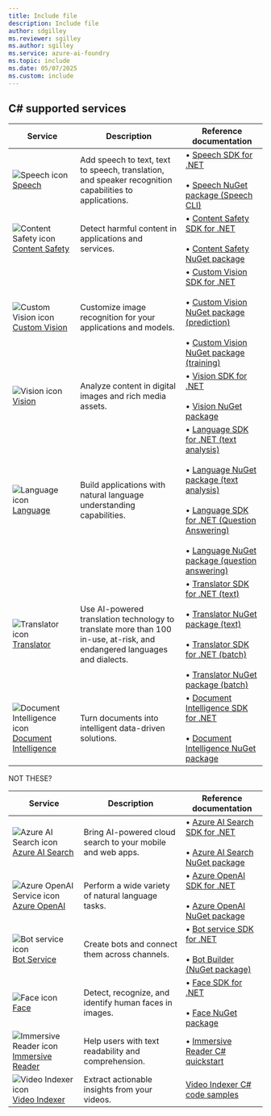 ```yaml
---
title: Include file
description: Include file
author: sdgilley
ms.reviewer: sgilley
ms.author: sgilley
ms.service: azure-ai-foundry
ms.topic: include
ms.date: 05/07/2025
ms.custom: include
---
```


## C# supported services

| Service | Description | Reference documentation |
| --- | --- | --- |
| ![Speech icon](~/reusable-content/ce-skilling/azure/media/ai-services/speech.svg) [Speech](../../../ai-services/speech-service/index.yml) | Add speech to text, text to speech, translation, and speaker recognition capabilities to applications. | &bullet;&NonBreakingSpace;[Speech SDK for .NET](/dotnet/api/microsoft.cognitiveservices.speech?view=azure-dotnet&branch=main&preserve-view=true) <br><br>&bullet;&NonBreakingSpace;[Speech NuGet package (Speech CLI)](https://www.nuget.org/packages/Microsoft.CognitiveServices.Speech.CLI)|
| ![Content Safety icon](~/reusable-content/ce-skilling/azure/media/ai-services/content-safety.svg) [Content Safety](../../../ai-services/content-safety/index.yml) | Detect harmful content in applications and services.| &bullet;&NonBreakingSpace;[Content Safety SDK for .NET](/dotnet/api/overview/azure/ai.contentsafety-readme?view=azure-dotnet&preserve-view=true) <br><br>&bullet;&NonBreakingSpace;[Content Safety NuGet package](https://www.nuget.org/packages/Azure.AI.ContentSafety/1.0.0)  |
 ![Custom Vision icon](~/reusable-content/ce-skilling/azure/media/ai-services/custom-vision.svg) [Custom Vision](../../../ai-services/custom-vision-service/index.yml) | Customize image recognition for your applications and models. | &bullet;&NonBreakingSpace;[Custom Vision SDK for .NET](/dotnet/api/overview/azure/custom-vision?view=azure-dotnet&preserve-view=true) <br><br>&bullet;&NonBreakingSpace;[Custom Vision NuGet package (prediction)](https://www.nuget.org/packages/Microsoft.Azure.CognitiveServices.Vision.CustomVision.Prediction)<br><br>&bullet;&NonBreakingSpace;[Custom Vision NuGet package (training)](https://www.nuget.org/packages/Microsoft.Azure.CognitiveServices.Vision.CustomVision.Training)|
| ![Vision icon](~/reusable-content/ce-skilling/azure/media/ai-services/vision.svg) [Vision](../../../ai-services/computer-vision/index.yml) | Analyze content in digital images and rich media assets.| &bullet;&NonBreakingSpace;[Vision SDK for .NET](/dotnet/api/overview/azure/AI.Vision.ImageAnalysis-readme?view=azure-dotnet-preview&preserve-view=true) <br><br>&bullet;&NonBreakingSpace;[Vision NuGet package](https://www.nuget.org/packages/Azure.AI.Vision.ImageAnalysis) |
| ![Language icon](~/reusable-content/ce-skilling/azure/media/ai-services/language.svg) [Language](../../../ai-services/language-service/index.yml) | Build applications with natural language understanding capabilities. | &bullet;&NonBreakingSpace;[Language SDK for .NET (text analysis)](/dotnet/api/overview/azure/ai.textanalytics-readme?view=azure-dotnet&preserve-view=true) <br><br>&bullet;&NonBreakingSpace;[Language NuGet package (text analysis)](https://www.nuget.org/packages/Azure.AI.TextAnalytics)<br><br>&bullet;&NonBreakingSpace;[Language SDK for .NET (Question Answering)](/dotnet/api/overview/azure/ai.language.questionanswering-readme?view=azure-dotnet&preserve-view=true)<br><br>&bullet;&NonBreakingSpace;[Language NuGet package (question answering)](https://www.nuget.org/packages/Azure.AI.Language.QuestionAnswering) |
| ![Translator icon](~/reusable-content/ce-skilling/azure/media/ai-services/translator.svg) [Translator](../../../ai-services/translator/index.yml) |  Use AI-powered translation technology to translate more than 100 in-use, at-risk, and endangered languages and dialects. | &bullet;&NonBreakingSpace;[Translator SDK for .NET (text)](/dotnet/api/overview/azure/ai.translation.text-readme?view=azure-dotnet-preview&preserve-view=true)<br><br>&bullet;&NonBreakingSpace;[Translator NuGet package (text)](https://www.nuget.org/packages/Azure.AI.Translation.Text/1.0.0-beta.1)<br><br>&bullet;&NonBreakingSpace;[Translator SDK for .NET (batch)](/dotnet/api/overview/azure/AI.Translation.Document-readme?view=azure-dotnet&preserve-view=true)<br><br>&bullet;&NonBreakingSpace;[Translator NuGet package (batch)](https://www.nuget.org/packages/Azure.AI.Translation.Document)  |
| ![Document Intelligence icon](~/reusable-content/ce-skilling/azure/media/ai-services/document-intelligence.svg) [Document Intelligence](../../../ai-services/document-intelligence/index.yml) | Turn documents into intelligent data-driven solutions. | &bullet;&NonBreakingSpace;[Document Intelligence SDK for .NET](/dotnet/api/overview/azure/ai.documentintelligence-readme?view=azure-dotnet-preview&preserve-view=true) <br><br>&bullet;&NonBreakingSpace;[Document Intelligence NuGet package](https://www.nuget.org/packages/Azure.AI.DocumentIntelligence/1.0.0-beta.1) |

NOT THESE?

| Service | Description | Reference documentation |
| --- | --- | --- |
| ![Azure AI Search icon](~/reusable-content/ce-skilling/azure/media/ai-services/search.svg) [Azure AI Search](/azure/search/) | Bring AI-powered cloud search to your mobile and web apps. | &bullet;&NonBreakingSpace;[Azure AI Search SDK for .NET](/dotnet/api/overview/azure/search.documents-readme?view=azure-dotnet&preserve-view=true)<br><br>&bullet;&NonBreakingSpace;[Azure AI Search NuGet package](https://www.nuget.org/packages/Azure.Search.Documents/11.6.0-beta.2)  |
| ![Azure OpenAI Service icon](~/reusable-content/ce-skilling/azure/media/ai-services/azure-openai.svg) [Azure OpenAI](../../../ai-services/openai/index.yml) | Perform a wide variety of natural language tasks. | &bullet;&NonBreakingSpace;[Azure OpenAI SDK for .NET](/dotnet/api/azure.ai.openai?view=azure-dotnet-preview&preserve-view=true) <br><br>&bullet;&NonBreakingSpace;[Azure OpenAI NuGet package](https://www.nuget.org/packages/Azure.AI.OpenAI/1.0.0-beta.13)  |
| ![Bot service icon](~/reusable-content/ce-skilling/azure/media/ai-services/bot-services.svg) [Bot Service](/composer/) | Create bots and connect them across channels. | &bullet;&NonBreakingSpace;[Bot service SDK for .NET](https://github.com/Microsoft/botbuilder-dotnet?tab=readme-ov-file) <br><br>&bullet;&NonBreakingSpace;[Bot Builder (NuGet package)](https://github.com/Microsoft/botbuilder-dotnet/#packages)  |
| ![Face icon](~/reusable-content/ce-skilling/azure/media/ai-services/face.svg) [Face](../../../ai-services/computer-vision/overview-identity.md) | Detect, recognize, and identify human faces in images. | &bullet;&NonBreakingSpace;[Face SDK for .NET](/dotnet/api/overview/azure/cognitiveservices/face-readme?view=azure-dotnet&branch=main&preserve-view=true) <br><br>&bullet;&NonBreakingSpace;[Face NuGet package](https://www.nuget.org/packages/Microsoft.Azure.CognitiveServices.Vision.Face/2.7.0-preview.3)  |
| ![Immersive Reader icon](~/reusable-content/ce-skilling/azure/media/ai-services/immersive-reader.svg) [Immersive Reader](../../../ai-services/immersive-reader/index.yml) | Help users with text readability and comprehension. | &bullet;&NonBreakingSpace;[Immersive Reader C# quickstart](../../../ai-services/immersive-reader/quickstarts/client-libraries.md?pivots=programming-language-csharp) |
| ![Video Indexer icon](~/reusable-content/ce-skilling/azure/media/ai-services/video-indexer.svg) [Video Indexer](/azure/azure-video-indexer) |  Extract actionable insights from your videos. | [Video Indexer C# code samples](https://github.com/Azure-Samples/azure-video-indexer-samples/tree/master/API-Samples/C%23)|

